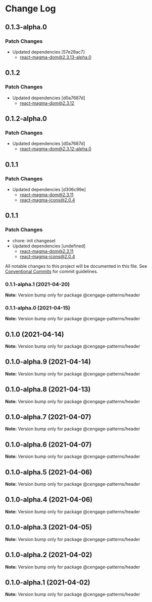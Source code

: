 # Change Log

## 0.1.3-alpha.0

### Patch Changes

- Updated dependencies [57e28ac7]
  - react-magma-dom@2.3.13-alpha.0

## 0.1.2

### Patch Changes

- Updated dependencies [d0a7687d]
  - react-magma-dom@2.3.12

## 0.1.2-alpha.0

### Patch Changes

- Updated dependencies [d0a7687d]
  - react-magma-dom@2.3.12-alpha.0

## 0.1.1

### Patch Changes

- Updated dependencies [d306c99e]
  - react-magma-dom@2.3.11
  - react-magma-icons@2.0.4

## 0.1.1

### Patch Changes

- chore: init changeset
- Updated dependencies [undefined]
  - react-magma-dom@2.3.11
  - react-magma-icons@2.0.4

All notable changes to this project will be documented in this file.
See [Conventional Commits](https://conventionalcommits.org) for commit guidelines.

### 0.1.1-alpha.1 (2021-04-20)

**Note:** Version bump only for package @cengage-patterns/header

### 0.1.1-alpha.0 (2021-04-15)

**Note:** Version bump only for package @cengage-patterns/header

## 0.1.0 (2021-04-14)

**Note:** Version bump only for package @cengage-patterns/header

## 0.1.0-alpha.9 (2021-04-14)

**Note:** Version bump only for package @cengage-patterns/header

## 0.1.0-alpha.8 (2021-04-13)

**Note:** Version bump only for package @cengage-patterns/header

## 0.1.0-alpha.7 (2021-04-07)

**Note:** Version bump only for package @cengage-patterns/header

## 0.1.0-alpha.6 (2021-04-07)

**Note:** Version bump only for package @cengage-patterns/header

## 0.1.0-alpha.5 (2021-04-06)

**Note:** Version bump only for package @cengage-patterns/header

## 0.1.0-alpha.4 (2021-04-06)

**Note:** Version bump only for package @cengage-patterns/header

## 0.1.0-alpha.3 (2021-04-05)

**Note:** Version bump only for package @cengage-patterns/header

## 0.1.0-alpha.2 (2021-04-02)

**Note:** Version bump only for package @cengage-patterns/header

## 0.1.0-alpha.1 (2021-04-02)

**Note:** Version bump only for package @cengage-patterns/header
